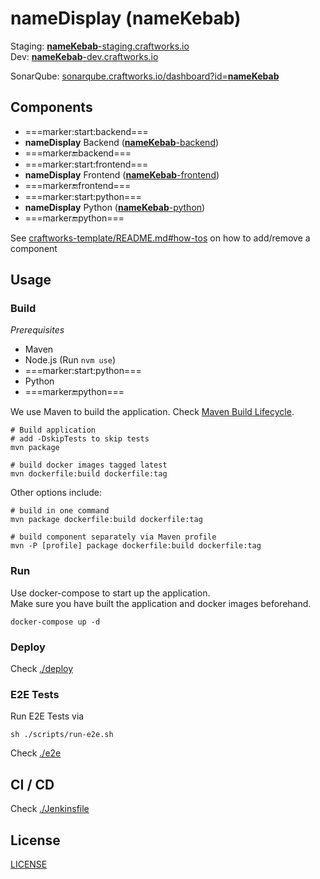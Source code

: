# __nameDisplay__ (__nameKebab__)

Staging: [__nameKebab__-staging.craftworks.io](https://__nameKebab__-staging.k8s1.craftworks.io/)  
Dev: [__nameKebab__-dev.craftworks.io](https://__nameKebab__-dev.k8s1.craftworks.io)

SonarQube: [sonarqube.craftworks.io/dashboard?id=__nameKebab__](https://sonarqube.craftworks.io/dashboard?id=__nameKebab__)

## Components

* ===marker:start:backend===
* __nameDisplay__ Backend ([__nameKebab__-backend](./__nameKebab__-backend))
* ===marker:end:backend===
* ===marker:start:frontend===
* __nameDisplay__ Frontend ([__nameKebab__-frontend](./__nameKebab__-frontend))
* ===marker:end:frontend===
* ===marker:start:python===
* __nameDisplay__ Python ([__nameKebab__-python](./__nameKebab__-python))
* ===marker:end:python===

See [craftworks-template/README.md#how-tos](https://github.com/craftworksgmbh/craftworks-template#how-tos) on how to add/remove a component

## Usage

### Build

*Prerequisites*

* Maven  
* Node.js (Run `nvm use`)  
* ===marker:start:python===
* Python  
* ===marker:end:python===

We use Maven to build the application. Check [Maven Build Lifecycle](https://maven.apache.org/guides/introduction/introduction-to-the-lifecycle.html).

```
# Build application
# add -DskipTests to skip tests
mvn package 

# build docker images tagged latest
mvn dockerfile:build dockerfile:tag
```

Other options include:
```
# build in one command
mvn package dockerfile:build dockerfile:tag

# build component separately via Maven profile
mvn -P [profile] package dockerfile:build dockerfile:tag
```

### Run

Use docker-compose to start up the application.  
Make sure you have built the application and docker images beforehand.

```
docker-compose up -d
```

### Deploy

Check [./deploy](./deploy)

### E2E Tests

Run E2E Tests via

```
sh ./scripts/run-e2e.sh
```

Check [./e2e](./e2e)

## CI / CD

Check [./Jenkinsfile](./Jenkinsfile)

## License

[LICENSE](./LICENSE.md)

